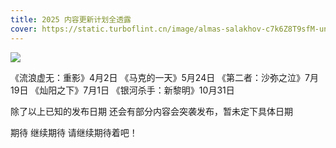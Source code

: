 ```yaml
---
title: 2025 内容更新计划全透露
cover: https://static.turboflint.cn/image/almas-salakhov-c7k6Z8T9sfM-unsplash.jpg
---
```


![](https://static.turboflint.cn/image/mmexport314e0294183f4933f4ea18b415c29440_1737603204970.png)

《流浪虚无：重影》4月2日
《马克的一天》5月24日
《第二者：沙弥之泣》7月19日
《灿阳之下》7月1日
《银河杀手：新黎明》10月31日

除了以上已知的发布日期 还会有部分内容会突袭发布，暂未定下具体日期

期待 继续期待 请继续期待着吧！
